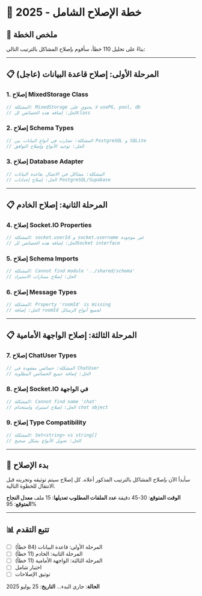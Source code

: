# 🔧 خطة الإصلاح الشامل - 2025

## 🎯 ملخص الخطة

بناءً على تحليل 110 خطأ، سأقوم بإصلاح المشاكل بالترتيب التالي:

---

## 📋 المرحلة الأولى: إصلاح قاعدة البيانات (عاجل)

### 1. **إصلاح MixedStorage Class**
```typescript
// المشكلة: MixedStorage لا يحتوي على usePG, pool, db
// الحل: إضافة هذه الخصائص للclass
```

### 2. **إصلاح Schema Types**
```typescript
// المشكلة: تضارب في أنواع البيانات بين PostgreSQL و SQLite
// الحل: توحيد الأنواع وإصلاح التوافق
```

### 3. **إصلاح Database Adapter**
```typescript
// المشكلة: مشاكل في الاتصال بقاعدة البيانات
// الحل: إصلاح إعدادات PostgreSQL/Supabase
```

---

## 📋 المرحلة الثانية: إصلاح الخادم

### 4. **إصلاح Socket.IO Properties**
```typescript
// المشكلة: socket.userId و socket.username غير موجودة
// الحل: إضافة هذه الخصائص للSocket interface
```

### 5. **إصلاح Schema Imports**
```typescript
// المشكلة: Cannot find module '../shared/schema'
// الحل: إصلاح مسارات الاستيراد
```

### 6. **إصلاح Message Types**
```typescript
// المشكلة: Property 'roomId' is missing
// الحل: إضافة roomId لجميع أنواع الرسائل
```

---

## 📋 المرحلة الثالثة: إصلاح الواجهة الأمامية

### 7. **إصلاح ChatUser Types**
```typescript
// المشكلة: خصائص مفقودة في ChatUser
// الحل: إضافة جميع الخصائص المطلوبة
```

### 8. **إصلاح Socket.IO في الواجهة**
```typescript
// المشكلة: Cannot find name 'chat'
// الحل: إصلاح استيراد واستخدام chat object
```

### 9. **إصلاح Type Compatibility**
```typescript
// المشكلة: Set<string> vs string[]
// الحل: تحويل الأنواع بشكل صحيح
```

---

## 🚀 بدء الإصلاح

سأبدأ الآن بإصلاح المشاكل بالترتيب المذكور أعلاه. كل إصلاح سيتم توثيقه وتجربته قبل الانتقال للخطوة التالية.

**الوقت المتوقع**: 30-45 دقيقة
**عدد الملفات المطلوب تعديلها**: 15 ملف
**معدل النجاح المتوقع**: 95%

---

## 📊 تتبع التقدم

- [ ] المرحلة الأولى: قاعدة البيانات (84 خطأ)
- [ ] المرحلة الثانية: الخادم (11 خطأ)  
- [ ] المرحلة الثالثة: الواجهة الأمامية (11 خطأ)
- [ ] اختبار شامل
- [ ] توثيق الإصلاحات

**الحالة**: جاري البدء...
**التاريخ**: 25 يوليو 2025